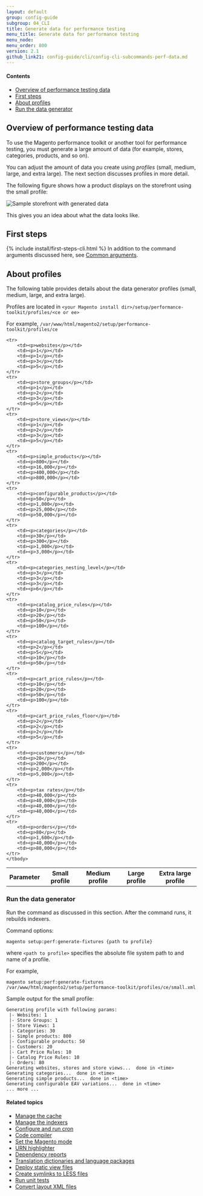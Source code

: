 ```yaml
---
layout: default
group: config-guide 
subgroup: 04_CLI
title: Generate data for performance testing
menu_title: Generate data for performance testing
menu_node: 
menu_order: 800
version: 2.1
github_link21: config-guide/cli/config-cli-subcommands-perf-data.md
---
```



#### Contents

*	<a href="#config-cli-perf-overview">Overview of performance testing data</a>
*	<a href="#config-cli-before">First steps</a>
*	<a href="#config-cli-perf-prof">About profiles</a>
*	<a href="#config-cli-perf-run">Run the data generator</a>

<h2 id="config-cli-perf-overview">Overview of performance testing data</h2>
To use the Magento performance toolkit or another tool for performance testing, you must generate a large amount of data (for example, stores, categories, products, and so on).

You can adjust the amount of data you create using *profiles* (small, medium, large, and extra large). The next section discusses profiles in more detail.

The following figure shows how a product displays on the storefront using the small profile:

<p><img src="{{ site.baseurl }}common/images/config_generate-data.png" alt="Sample storefront with generated data"></p>

This gives you an idea about what the data looks like.

<h2 id="config-cli-before">First steps</h2>
{% include install/first-steps-cli.html %}
In addition to the command arguments discussed here, see <a href="{{ site.gdeurl21 }}config-guide/cli/config-cli-subcommands.html#config-cli-subcommands-common">Common arguments</a>.

<h2 id="config-cli-perf-prof">About profiles</h2>
The following table provides details about the data generator profiles (small, medium, large, and extra large).

Profiles are located in `<your Magento install dir>/setup/performance-toolkit/profiles/<ce or ee>`

For example, `/var/www/html/magento2/setup/performance-toolkit/profiles/ce`

<table>
	<tbody>
		<tr>
			<th>Parameter</th>
			<th>Small profile</th>
			<th>Medium profile</th>
			<th>Large profile</th>
			<th>Extra large profile</th>
		</tr>
		
	<tr>
		<td><p>websites</p></td>
		<td><p>1</p></td>
		<td><p>1</p></td>
		<td><p>3</p></td>
		<td><p>5</p></td>
	</tr>
	<tr>
		<td><p>store_groups</p></td>
		<td><p>1</p></td>	
		<td><p>2</p></td>
		<td><p>3</p></td>
		<td><p>5</p></td>	
	</tr>
	<tr>
		<td><p>store_views</p></td>
		<td><p>1</p></td>	
		<td><p>2</p></td>
		<td><p>3</p></td>
		<td><p>5</p></td>	
	</tr>
	<tr>
		<td><p>simple_products</p></td>
		<td><p>800</p></td>	
		<td><p>16,000</p></td>
		<td><p>400,000</p></td>
		<td><p>800,000</p></td>	
	</tr>
	<tr>
		<td><p>configurable_products</p></td>
		<td><p>50</p></td>	
		<td><p>1,000</p></td>
		<td><p>25,000</p></td>
		<td><p>50,000</p></td>	
	</tr>
	<tr>
		<td><p>categories</p></td>
		<td><p>30</p></td>	
		<td><p>300</p></td>
		<td><p>1,000</p></td>
		<td><p>3,000</p></td>	
	</tr>
	<tr>
		<td><p>categories_nesting_level</p></td>
		<td><p>3</p></td>	
		<td><p>3</p></td>
		<td><p>3</p></td>
		<td><p>6</p></td>	
	</tr>
	<tr>
		<td><p>catalog_price_rules</p></td>
		<td><p>10</p></td>	
		<td><p>20</p></td>
		<td><p>50</p></td>
		<td><p>100</p></td>	
	</tr>
	<tr>
		<td><p>catalog_target_rules</p></td>
		<td><p>2</p></td>	
		<td><p>5</p></td>
		<td><p>10</p></td>
		<td><p>50</p></td>	
	</tr>
	<tr>
		<td><p>cart_price_rules</p></td>
		<td><p>10</p></td>	
		<td><p>20</p></td>
		<td><p>50</p></td>
		<td><p>100</p></td>		
	</tr>
	<tr>
		<td><p>cart_price_rules_floor</p></td>
		<td><p>2</p></td>	
		<td><p>2</p></td>
		<td><p>2</p></td>
		<td><p>5</p></td>		
	</tr>
	<tr>
		<td><p>customers</p></td>
		<td><p>20</p></td>	
		<td><p>200</p></td>
		<td><p>2,000</p></td>
		<td><p>5,000</p></td>		
	</tr>
	<tr>
		<td><p>tax rates</p></td>
		<td><p>40,000</p></td>	
		<td><p>40,000</p></td>
		<td><p>40,000</p></td>
		<td><p>40,000</p></td>		
	</tr>
	<tr>
		<td><p>orders</p></td>
		<td><p>80</p></td>	
		<td><p>1,600</p></td>
		<td><p>40,000</p></td>
		<td><p>80,000</p></td>		
	</tr>
	</tbody>
</table>

<h3 id="config-cli-perf-run">Run the data generator</h3>
Run the command as discussed in this section. After the command runs, it rebuilds indexers.

Command options:

	magento setup:perf:generate-fixtures {path to profile}

where `<path to profile>` specifies the absolute file system path to and name of a profile.

For example,

	magento setup:perf:generate-fixtures /var/www/html/magento2/setup/performance-toolkit/profiles/ce/small.xml

Sample output for the small profile:

	Generating profile with following params:
	 |- Websites: 1
	 |- Store Groups: 1
	 |- Store Views: 1
	 |- Categories: 30
	 |- Simple products: 800
	 |- Configurable products: 50
	 |- Customers: 20
	 |- Cart Price Rules: 10
	 |- Catalog Price Rules: 10
	 |- Orders: 80
	Generating websites, stores and store views...  done in <time>
	Generating categories...  done in <time>
	Generating simple products...  done in <time>
	Generating configurable EAV variations...  done in <time>
	... more ...


#### Related topics

*	<a href="{{ site.gdeurl21 }}config-guide/cli/config-cli-subcommands-cache.html">Manage the cache</a>
*	<a href="{{ site.gdeurl21 }}config-guide/cli/config-cli-subcommands-index.html">Manage the indexers</a>
*	<a href="{{ site.gdeurl21 }}config-guide/cli/config-cli-subcommands-cron.html">Configure and run cron</a>
*	<a href="{{ site.gdeurl21 }}config-guide/cli/config-cli-subcommands-compiler.html">Code compiler</a>
*	<a href="{{ site.gdeurl21 }}config-guide/cli/config-cli-subcommands-mode.html">Set the Magento mode</a>
*	<a href="{{ site.gdeurl21 }}config-guide/cli/config-cli-subcommands-urn.html">URN highlighter</a>
*	<a href="{{ site.gdeurl21 }}config-guide/cli/config-cli-subcommands-depen.html">Dependency reports</a>
*	<a href="{{ site.gdeurl21 }}config-guide/cli/config-cli-subcommands-i18n.html">Translation dictionaries and language packages</a>
*	<a href="{{ site.gdeurl21 }}config-guide/cli/config-cli-subcommands-static-view.html">Deploy static view files</a>
*	<a href="{{ site.gdeurl21 }}config-guide/cli/config-cli-subcommands-less-sass.html">Create symlinks to LESS files</a>
*	<a href="{{ site.gdeurl21 }}config-guide/cli/config-cli-subcommands-test.html">Run unit tests</a>
*	<a href="{{ site.gdeurl21 }}config-guide/cli/config-cli-subcommands-layout-xml.html">Convert layout XML files</a>
